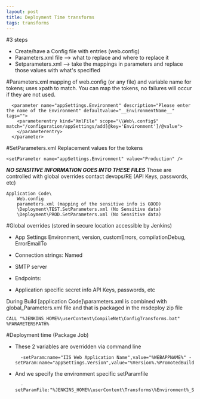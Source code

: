 ```yaml
---
layout: post
title: Deployment Time transforms
tags: transforms
---
```


#3 steps
- Create/have a Config file with entries (web.config)
- Parameters.xml file --> what to replace and where to replace it
- Setparameters.xml --> take the mappings in parameters and replace those values with what's specified


#Parameters.xml 
mapping of web.config (or any file) and variable name for tokens; uses xpath to match. You can map the tokens, no failures will occur if they are not used.

	  <parameter name="appSettings.Environment" description="Please enter the name of the Environment" defaultvalue="__EnvironmentName__" tags="">
	    <parameterentry kind="XmlFile" scope="\\Web\.config$" match="/configuration/appSettings/add[@key='Environment']/@value">
	    </parameterentry>
	  </parameter>
	
#SetParameters.xml 
Replacement values for the tokens

	<setParameter name="appSettings.Environment" value="Production" />

***NO SENSITIVE INFORMATION GOES INTO THESE FILES*** 
Those are controlled with global overrides contact devops/RE (API Keys, passwords, etc)

	Application Code\
		Web.config
		parameters.xml (mapping of the sensitive info is GOOD)
		\Deployment\TEST.SetParameters.xml (No Sensitive data)
		\Deployment\PROD.SetParameters.xml (No Sensitive data)
	
#Global overrides (stored in secure location accessible by Jenkins)

- App Settings
	Environment, version, customErrors, compilationDebug, ErrorEmailTo

- Connection strings:
	Named

- SMTP server

- Endpoints:

- Application specific secret info
	API Keys, passwords, etc

During Build [application Code]\parameters.xml is combined with global_Parameters.xml file and that is packaged in the msdeploy zip file

	CALL "%JENKINS_HOME%\userContent\CompileNet\ConfigTransforms.bat" %PARAMETERSPATH%

#Deployment time (Package Job)

- These 2 variables are overridden via command line 

		-setParam:name="IIS Web Application Name",value="%WEBAPPNAME%" -setParam:name="appSettings.Version",value="%Version%.%PromotedBuildNumber%" 

- And we specify the environment specific setParamfile

		-setParamFile:"%JENKINS_HOME%\userContent\Transforms\%Environment%_SetParameters.xml"
